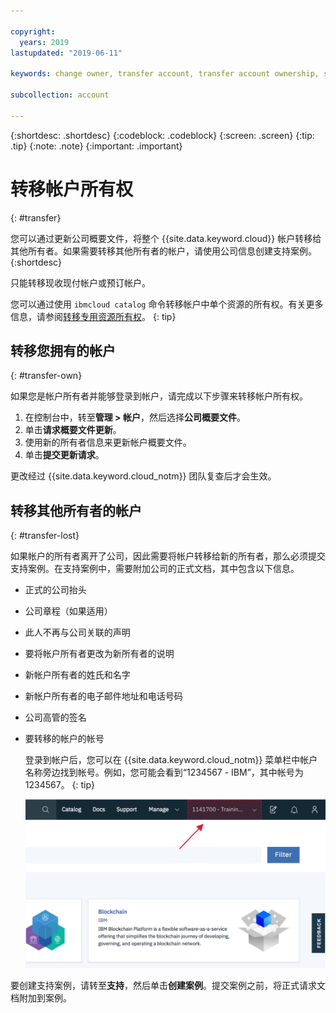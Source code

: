 ```yaml
---

copyright:
  years: 2019
lastupdated: "2019-06-11"

keywords: change owner, transfer account, transfer account ownership, switch owner

subcollection: account

---
```


{:shortdesc: .shortdesc}
{:codeblock: .codeblock}
{:screen: .screen}
{:tip: .tip}
{:note: .note}
{:important: .important}

# 转移帐户所有权
{: #transfer}

您可以通过更新公司概要文件，将整个 {{site.data.keyword.cloud}} 帐户转移给其他所有者。如果需要转移其他所有者的帐户，请使用公司信息创建支持案例。
{:shortdesc}

只能转移现收现付帐户或预订帐户。

您可以通过使用 `ibmcloud catalog` 命令转移帐户中单个资源的所有权。有关更多信息，请参阅[转移专用资源所有权](/docs/account?topic=account-include#owners)。
{: tip}

## 转移您拥有的帐户
{: #transfer-own}

如果您是帐户所有者并能够登录到帐户，请完成以下步骤来转移帐户所有权。

1. 在控制台中，转至**管理 > 帐户**，然后选择**公司概要文件**。
1. 单击**请求概要文件更新**。
1. 使用新的所有者信息来更新帐户概要文件。
1. 单击**提交更新请求**。

更改经过 {{site.data.keyword.cloud_notm}} 团队复查后才会生效。

## 转移其他所有者的帐户
{: #transfer-lost}

如果帐户的所有者离开了公司，因此需要将帐户转移给新的所有者，那么必须提交支持案例。在支持案例中，需要附加公司的正式文档，其中包含以下信息。
- 正式的公司抬头
- 公司章程（如果适用）
- 此人不再与公司关联的声明
- 要将帐户所有者更改为新所有者的说明
- 新帐户所有者的姓氏和名字
- 新帐户所有者的电子邮件地址和电话号码
- 公司高管的签名
- 要转移的帐户的帐号

   登录到帐户后，您可以在 {{site.data.keyword.cloud_notm}} 菜单栏中帐户名称旁边找到帐号。例如，您可能会看到“1234567 - IBM”，其中帐号为 1234567。
   {: tip}

   ![控制台菜单栏中帐户选择器的截屏。帐户选择器显示帐户名称和帐号，您可选择当前帐户以显示您可以访问的其他帐户的列表。](images/account-faq.svg "帐户选择器显示帐户名称和帐号，您可选择当前帐户以显示您可以访问的其他帐户的列表。")

要创建支持案例，请转至**支持**，然后单击**创建案例**。提交案例之前，将正式请求文档附加到案例。
